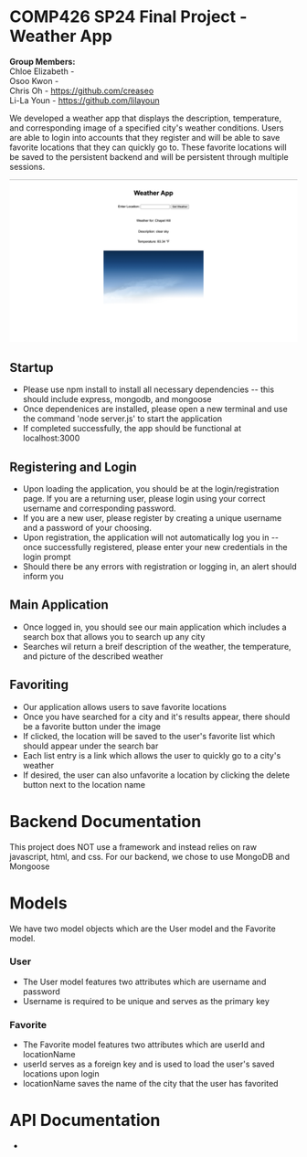 # COMP426 SP24 Final Project - Weather App

**Group Members:**\
Chloe Elizabeth - \
Osoo Kwon - \
Chris Oh - https://github.com/creaseo \
Li-La Youn - https://github.com/lilayoun

We developed a weather app that displays the description, temperature, and corresponding image of a specified city's weather conditions. Users are able to login into accounts that they register and will be able to save favorite locations that they can quickly go to. These favorite locations will be saved to the persistent backend and will be persistent through multiple sessions.

![Screenshot](ss.png)

## Startup
- Please use npm install to install all necessary dependencies -- this should include express, mongodb, and mongoose
- Once dependenices are installed, please open a new terminal and use the command 'node server.js' to start the application
- If completed successfully, the app should be functional at localhost:3000

## Registering and Login
- Upon loading the application, you should be at the login/registration page. If you are a returning user, please login using your correct username and corresponding password.
- If you are a new user, please register by creating a unique username and a password of your choosing.
- Upon registration, the application will not automatically log you in -- once successfully registered, please enter your new credentials in the login prompt
- Should there be any errors with registration or logging in, an alert should inform you

## Main Application
- Once logged in, you should see our main application which includes a search box that allows you to search up any city
- Searches wil return a breif description of the weather, the temperature, and picture of the described weather

## Favoriting
- Our application allows users to save favorite locations
- Once you have searched for a city and it's results appear, there should be a favorite button under the image
- If clicked, the location will be saved to the user's favorite list which should appear under the search bar
- Each list entry is a link which allows the user to quickly go to a city's weather
- If desired, the user can also unfavorite a location by clicking the delete button next to the location name

# Backend Documentation

This project does NOT use a framework and instead relies on raw javascript, html, and css. For our backend, we chose to use MongoDB and Mongoose

# Models
 
We have two model objects which are the User model and the Favorite model.

### User
- The User model features two attributes which are username and password
- Username is required to be unique and serves as the primary key

### Favorite
- The Favorite model features two attributes which are userId and locationName
- userId serves as a foreign key and is used to load the user's saved locations upon login
- locationName saves the name of the city that the user has favorited

# API Documentation
- 
